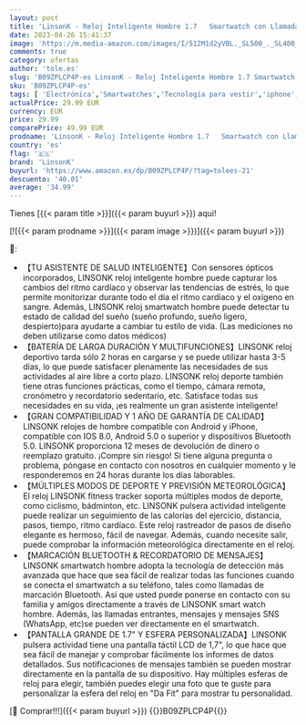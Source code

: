 ```yaml
---
layout: post
title: 'LinsonK - Reloj Inteligente Hombre 1.7   Smartwatch con Llamadas Bluetooth Pulsómetro Monitor de Sueño Monitores Cronómetros Calorías Podómetro Pulsera de Actividad Reloj Deportivo para iPhone Samsung Xiaomi'
date: 2023-04-26 15:41:37
image: 'https://m.media-amazon.com/images/I/512M1d2yVBL._SL500_._SL400_.jpg'
comments: true
category: ofertas
author: 'tole.es'
slug: 'B09ZPLCP4P-es LinsonK - Reloj Inteligente Hombre 1.7 Smartwatch con...'
sku: 'B09ZPLCP4P-es'
tags: [ 'Electrónica','Smartwatches','Tecnología para vestir','iphone','linsonk','🇪🇸', ]
actualPrice: 29.99 EUR
currency: EUR
price: 29.99
comparePrice: 49.99 EUR
prodname: 'LinsonK - Reloj Inteligente Hombre 1.7   Smartwatch con Llamadas Bluetooth Pulsómetro Monitor de Sueño Monitores Cronómetros Calorías Podómetro Pulsera de Actividad Reloj Deportivo para iPhone Samsung Xiaomi'
country: 'es'
flag: '🇪🇸'
brand: 'LinsonK'
buyurl: 'https://www.amazon.es/dp/B09ZPLCP4P/?tag=tolees-21'
descuento: '40.01'
average: '34.99'
---
```


Tienes [{{< param title >}}]({{< param buyurl >}}) aqui!

[![{{< param prodname >}}]({{< param image >}})]({{< param buyurl >}})

🔎:

- 【TU ASISTENTE DE SALUD INTELIGENTE】Con sensores ópticos incorporados, LINSONK reloj inteligente hombre puede capturar los cambios del ritmo cardíaco y observar las tendencias de estrés, lo que permite monitorizar durante todo el día el ritmo cardíaco y el oxígeno en sangre. Además, LINSONK reloj smartwatch hombre puede detectar tu estado de calidad del sueño (sueño profundo, sueño ligero, despierto)para ayudarte a cambiar tu estilo de vida. (Las mediciones no deben utilizarse como datos médicos)
- 【BATERÍA DE LARGA DURACIÓN Y MULTIFUNCIONES】LINSONK reloj deportivo tarda sólo 2 horas en cargarse y se puede utilizar hasta 3-5 días, lo que puede satisfacer plenamente las necesidades de sus actividades al aire libre a corto plazo. LINSONK reloj deporte también tiene otras funciones prácticas, como el tiempo, cámara remota, cronómetro y recordatorio sedentario, etc. Satisface todas sus necesidades en su vida, ¡es realmente un gran asistente inteligente!
- 【GRAN COMPATIBILIDAD Y 1 AÑO DE GARANTÍA DE CALIDAD】LINSONK relojes de hombre compatible con Android y iPhone, compatible con IOS 8.0, Android 5.0 o superior y dispositivos Bluetooth 5.0. LINSONK proporciona 12 meses de devolución de dinero o reemplazo gratuito. ¡Compre sin riesgo! Si tiene alguna pregunta o problema, póngase en contacto con nosotros en cualquier momento y le responderemos en 24 horas durante los días laborables.
- 【MÚLTIPLES MODOS DE DEPORTE Y PREVISIÓN METEOROLÓGICA】El reloj LINSONK fitness tracker soporta múltiples modos de deporte, como ciclismo, bádminton, etc. LINSONK pulsera actividad inteligente puede realizar un seguimiento de las calorías del ejercicio, distancia, pasos, tiempo, ritmo cardíaco. Este reloj rastreador de pasos de diseño elegante es hermoso, fácil de navegar. Además, cuando necesite salir, puede comprobar la información meteorológica directamente en el reloj.
- 【MARCACIÓN BLUETOOTH & RECORDATORIO DE MENSAJES】LINSONK smartwatch hombre adopta la tecnología de detección más avanzada que hace que sea fácil de realizar todas las funciones cuando se conecta el smartwatch a su teléfono, tales como llamadas de marcación Bluetooth. Así que usted puede ponerse en contacto con su familia y amigos directamente a través de LINSONK smart watch hombre. Además, las llamadas entrantes, mensajes y mensajes SNS (WhatsApp, etc)se pueden ver directamente en el smartwatch.
- 【PANTALLA GRANDE DE 1.7" Y ESFERA PERSONALIZADA】LINSONK pulsera actividad tiene una pantalla táctil LCD de 1,7", lo que hace que sea fácil de manejar y comprobar fácilmente los informes de datos detallados. Sus notificaciones de mensajes también se pueden mostrar directamente en la pantalla de su dispositivo. Hay múltiples esferas de reloj para elegir, también puedes elegir una foto que te guste para personalizar la esfera del reloj en "Da Fit" para mostrar tu personalidad.

[🛒 Comprar!!!]({{< param buyurl >}})
{{<world>}}B09ZPLCP4P{{</world>}}
